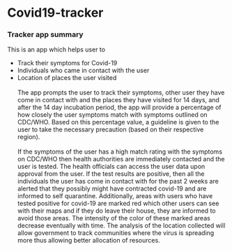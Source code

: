 # Covid19-tracker
### Tracker app summary
This is an app which helps user to</br>  
* Track their symptoms for Covid-19</br>   
* Individuals who came in contact with the user</br>   
* Location of places the user visited</br>    
The app prompts the user to track their symptoms, 
other user they have come in contact with and the places they have visited for 14 days, 
and after the 14 day incubation period, 
the app will provide a percentage of how closely the user symptoms match with symptoms outlined on CDC/WHO.
Based on this percentage value, a guideline is given to the user to take the necessary precaution (based on their respective region).<br />  
If the symptoms of the user has a high match rating with the symptoms on CDC/WHO then health authorities are immediately contacted and the user is tested. 
The health officials can access the user data upon approval from the user. If the test results are positive, then all the individuals the user has come in contact with for the past 2 weeks are alerted that they possibly
might have contracted covid-19 and are informed to self quarantine. 
Additionally, areas with users who have tested positive for covid-19 are marked red which other users can see with their maps and if they do leave their house, they are informed to avoid those areas.
The intensity of the color of these marked areas decrease eventually with time.
The analysis of the location collected will allow government to track communities where the virus is spreading more thus allowing better allocation of resources.
